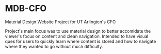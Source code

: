 # MDB-CFO
Material Design Website Project for UT Arlington's CFO

Project's main focus was to use material design to better accomidate the viewer's focus on content and clean navigation.
Intended to have visual ques for users to quickly learn where content is stored and how to navigate where they wanted to go without much difficulty.
